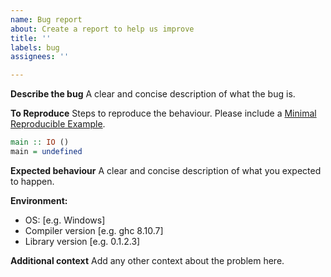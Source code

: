 ```yaml
---
name: Bug report
about: Create a report to help us improve
title: ''
labels: bug
assignees: ''

---
```


**Describe the bug**
A clear and concise description of what the bug is.

**To Reproduce**
Steps to reproduce the behaviour. Please include a [Minimal Reproducible Example](https://stackoverflow.com/help/minimal-reproducible-example).

```hs
main :: IO ()
main = undefined
```

**Expected behaviour**
A clear and concise description of what you expected to happen.

**Environment:**
 - OS: [e.g. Windows]
 - Compiler version [e.g. ghc 8.10.7]
 - Library version [e.g. 0.1.2.3]

**Additional context**
Add any other context about the problem here.
